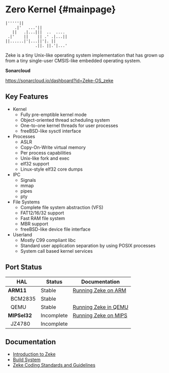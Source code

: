 Zero Kernel    {#mainpage}
===========

    |'''''||
        .|'   ...'||
       ||   .|...|||  ..  .... 
     .|'    ||    || .' .|...|| 
    ||......|'|...||'|. || 
                 .||. ||.'|...'

Zeke is a tiny Unix-like operating system implementation that has grown up from
a tiny single-user CMSIS-like embedded operating system.

**Sonarcloud**

https://sonarcloud.io/dashboard?id=Zeke-OS_zeke

Key Features
------------

- Kernel
    - Fully pre-emptible kernel mode
    - Object-oriented thread scheduling system
    - One-to-one kernel threads for user processes
    - freeBSD-like sysctl interface
- Processes
    - ASLR
    - Copy-On-Write virtual memory
    - Per process capabilities
    - Unix-like fork and exec
    - elf32 support
    - Linux-style elf32 core dumps
- IPC
    - Signals
    - mmap
    - pipes
    - pty
- File Systems
    - Complete file system abstraction (VFS)
    - FAT12/16/32 support
    - Fast RAM file system
    - MBR support
    - freeBSD-like device file interface
- Userland
    - Mostly C99 compliant libc
    - Standard user application separation by using POSIX processes
    - System call based kernel services

Port Status
-----------

| HAL                   | Status        | Documentation                        |
|-----------------------|---------------|--------------------------------------|
| **ARM11**             | Stable        | [Running Zeke on ARM](/doc/arm.md)   |
| &nbsp;&nbsp;BCM2835   | Stable        |                                      |
| &nbsp;&nbsp;QEMU      | Stable        | [Running Zeke in QEMU](/doc/qemu.md) |
| **MIPSel32**          | Incomplete    | [Running Zeke on MIPS](/doc/mips.md) |
| &nbsp;&nbsp;JZ4780    | Incomplete    |                                      |


Documentation
-------------

- [Introduction to Zeke](/doc/README.md)
- [Build System](/doc/build.md)
- [Zeke Coding Standards and Guidelines](/doc/coding_standards.md)
